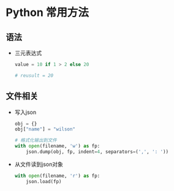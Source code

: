 # Python 常用方法 


## 语法

- 三元表达式
  
    ```python
    value = 10 if 1 > 2 else 20

    # reusult = 20
    ```

## 文件相关

- 写入json
  
    ```python
    obj = {}
    obj["name"] = "wilson"

    # 格式化输出到文件
    with open(filename, 'w') as fp:
        json.dump(obj, fp, indent=4, separators=(',', ': '))
    ```

- 从文件读到json对象
    
    ```python
    with open(filename, 'r') as fp:
        json.load(fp)
    ```
